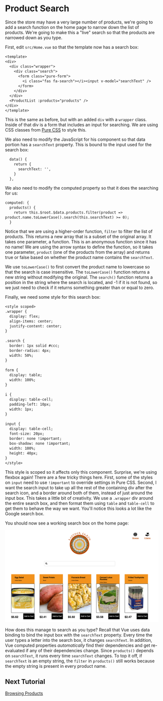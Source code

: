 # Product Search

Since the store may have a very large number of products, we're going to add a search
function on the home page to narrow down the list of products. We're going to make
this a "live" search so that the products are narrowed down as you type.

First, edit `src/Home.vue` so that the template now has a search box:

```
<template>
<div>
  <div class="wrapper">
    <div class="search">
      <form class="pure-form">
        <i class="fas fa-search"></i><input v-model="searchText" />
      </form>
    </div>
  </div>
  <ProductList :products="products" />
</div>
</template>
```

This is the same as before, but with an added `div` with a `wrapper` class. Inside
of that div is a form that includes an input for searching. We are using
CSS classes from [Pure CSS](https://purecss.io/) to style this.

We also need to modify the JavaScript for his component so that data portion
has a `searchText` property. This is bound to the input used for the search box:

```
  data() {
    return {
      searchText: '',
    }
  },
```

We also need to modify the computed property so that it does the searching for us:

```
computed: {
  products() {
    return this.$root.$data.products.filter(product => product.name.toLowerCase().search(this.searchText) >= 0);
  }
```

Notice that we are using a higher-order function, `filter` to filter the list of
products. This returns a new array that is a subset of the original array. It takes
one parameter, a function. This is an anonymous function since it has no name!
We are using the arrow syntax to define the function, so it takes one parameter,
`product` (one of the products from the array) and returns true or false based
on whether the product name contains the `searchText`.

We use `toLowerCase()` to first convert the product name to lowercase so that
the search is case insensitive. The `toLowerCase()` function returns a new
string without modifying the original. The `search()` function returns a
position in the string where the search is located, and -1 if it is not found,
so we just need to check if it returns something greater than or equal to zero.

Finally, we need some style for this search box:

```
<style scoped>
.wrapper {
  display: flex;
  align-items: center;
  justify-content: center;
}

.search {
  border: 1px solid #ccc;
  border-radius: 4px;
  width: 50%;
}

form {
  display: table;
  width: 100%;
}

i {
  display: table-cell;
  padding-left: 10px;
  width: 1px;
}

input {
  display: table-cell;
  font-size: 20px;
  border: none !important;
  box-shadow: none !important;
  width: 100%;
  height: 40px;
}
</style>
```

This style is scoped so it affects only this component. Surprise, we're using flexbox
again! There are a few tricky things here. First, some of the styles on `input` need
to use `!important` to override settings in Pure CSS. Second, I want the search
input to take up all the rest of the containing div after the search icon, and a border
around both of them, instead of just around the input box. This takes a little bit of
creativity. We use a `.wrapper` div around the entire search box, and then format
them using `table` and `table-cell` to get them to behave the way we want. You'll
notice this looks a lot like the Google search box.

You should now see a working search box on the home page:

![search box](/screenshots/search-box.png)

How does this manage to search as you type? Recall that Vue uses data binding
to bind the input box with the `searchText` property. Every time the user types
a letter into the search box, it changes `searchText`. In addition, Vue computed
properties *automatically* find their dependencies and get re-evaluated if any
of their dependencies change. Since `products()` depends on `searchText`, it runs
every time `searchText` changes. To top it off, if `searchText` is an empty string,
the `filter` in `products()` still works because the empty string is present in
every product name.

## Next Tutorial

[Browsing Products](/tutorials/6-Browsing-Products.md)
